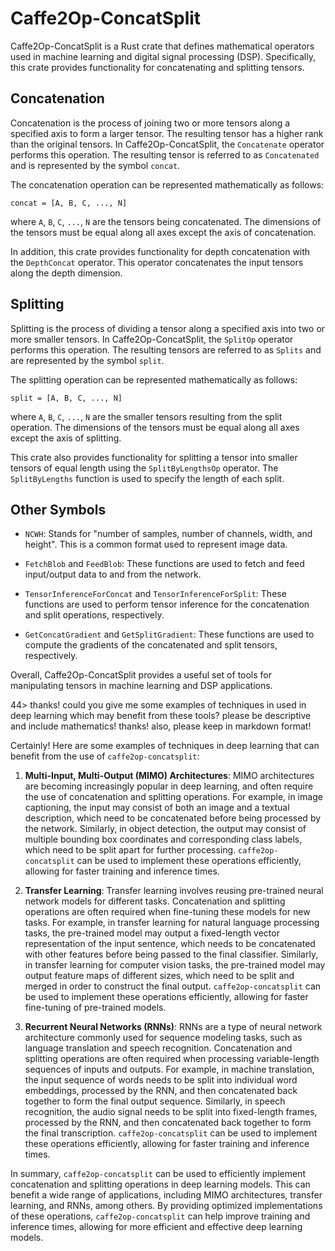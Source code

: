 # Caffe2Op-ConcatSplit

Caffe2Op-ConcatSplit is a Rust crate that defines
mathematical operators used in machine learning
and digital signal processing (DSP). Specifically,
this crate provides functionality for
concatenating and splitting tensors.

## Concatenation

Concatenation is the process of joining two or
more tensors along a specified axis to form
a larger tensor. The resulting tensor has a higher
rank than the original tensors. In
Caffe2Op-ConcatSplit, the `Concatenate` operator
performs this operation. The resulting tensor is
referred to as `Concatenated` and is represented
by the symbol `concat`.

The concatenation operation can be represented
mathematically as follows:

```
concat = [A, B, C, ..., N]
```

where `A`, `B`, `C`, `...`, `N` are the tensors
being concatenated. The dimensions of the tensors
must be equal along all axes except the axis of
concatenation.

In addition, this crate provides functionality for
depth concatenation with the `DepthConcat`
operator. This operator concatenates the input
tensors along the depth dimension.

## Splitting

Splitting is the process of dividing a tensor
along a specified axis into two or more smaller
tensors. In Caffe2Op-ConcatSplit, the `SplitOp`
operator performs this operation. The resulting
tensors are referred to as `Splits` and are
represented by the symbol `split`.

The splitting operation can be represented
mathematically as follows:

```
split = [A, B, C, ..., N]
```

where `A`, `B`, `C`, `...`, `N` are the smaller
tensors resulting from the split operation. The
dimensions of the tensors must be equal along all
axes except the axis of splitting.

This crate also provides functionality for
splitting a tensor into smaller tensors of equal
length using the `SplitByLengthsOp` operator. The
`SplitByLengths` function is used to specify the
length of each split.

## Other Symbols

- `NCWH`: Stands for "number of samples, number of
  channels, width, and height". This is a common
  format used to represent image data.

- `FetchBlob` and `FeedBlob`: These functions are
  used to fetch and feed input/output data to and
  from the network.

- `TensorInferenceForConcat` and
  `TensorInferenceForSplit`: These functions are
  used to perform tensor inference for the
  concatenation and split operations,
  respectively.

- `GetConcatGradient` and `GetSplitGradient`:
  These functions are used to compute the
  gradients of the concatenated and split tensors,
  respectively.

Overall, Caffe2Op-ConcatSplit provides a useful
set of tools for manipulating tensors in machine
learning and DSP applications.

44> thanks! could you give me some examples of
techniques in used in deep learning which may
benefit from these tools? please be descriptive
and include mathematics! thanks! also, please keep
in markdown format!

Certainly! Here are some examples of techniques in
deep learning that can benefit from the use of
`caffe2op-concatsplit`:

1. **Multi-Input, Multi-Output (MIMO)
Architectures**: MIMO architectures are becoming
increasingly popular in deep learning, and often
require the use of concatenation and splitting
operations. For example, in image captioning, the
input may consist of both an image and a textual
description, which need to be concatenated before
being processed by the network. Similarly, in
object detection, the output may consist of
multiple bounding box coordinates and
corresponding class labels, which need to be split
apart for further
processing. `caffe2op-concatsplit` can be used to
implement these operations efficiently, allowing
for faster training and inference times.

2. **Transfer Learning**: Transfer learning
involves reusing pre-trained neural network models
for different tasks. Concatenation and splitting
operations are often required when fine-tuning
these models for new tasks. For example, in
transfer learning for natural language processing
tasks, the pre-trained model may output
a fixed-length vector representation of the input
sentence, which needs to be concatenated with
other features before being passed to the final
classifier. Similarly, in transfer learning for
computer vision tasks, the pre-trained model may
output feature maps of different sizes, which need
to be split and merged in order to construct the
final output. `caffe2op-concatsplit` can be used
to implement these operations efficiently,
allowing for faster fine-tuning of pre-trained
models.

3. **Recurrent Neural Networks (RNNs)**: RNNs are
a type of neural network architecture commonly
used for sequence modeling tasks, such as language
translation and speech recognition. Concatenation
and splitting operations are often required when
processing variable-length sequences of inputs and
outputs. For example, in machine translation, the
input sequence of words needs to be split into
individual word embeddings, processed by the RNN,
and then concatenated back together to form the
final output sequence. Similarly, in speech
recognition, the audio signal needs to be split
into fixed-length frames, processed by the RNN,
and then concatenated back together to form the
final transcription. `caffe2op-concatsplit` can be
used to implement these operations efficiently,
allowing for faster training and inference times.

In summary, `caffe2op-concatsplit` can be used to
efficiently implement concatenation and splitting
operations in deep learning models. This can
benefit a wide range of applications, including
MIMO architectures, transfer learning, and RNNs,
among others. By providing optimized
implementations of these operations,
`caffe2op-concatsplit` can help improve training
and inference times, allowing for more efficient
and effective deep learning models.
